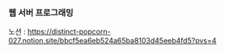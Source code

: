 ### 웹 서버 프로그래밍
노션 : <https://distinct-popcorn-027.notion.site/bbcf5ea6eb524a65ba8103d45eeb4fd5?pvs=4>
